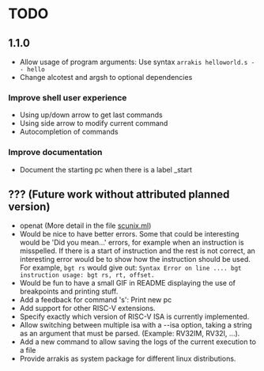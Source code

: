 # TODO

## 1.1.0

* Allow usage of program arguments: Use syntax `arrakis helloworld.s -- hello`
* Change alcotest and argsh to optional dependencies

### Improve shell user experience

* Using up/down arrow to get last commands
* Using side arrow to modify current command
* Autocompletion of commands

### Improve documentation

* Document the starting pc when there is a label _start

## ??? (Future work without attributed planned version)

* openat (More detail in the file [scunix.ml](./arrakis/lib/syscall/scunix.ml))
* Would be nice to have better errors.
  Some that could be interesting would be 'Did you mean...' errors, for example
  when an instruction is misspelled.
  If there is a start of instruction and the rest is not correct, an interesting
  error would be to show how the instruction should be used.
  For example, ``bgt rs`` would give out:
  ``Syntax Error on line .... bgt instruction usage: bgt rs, rt, offset.``
* Would be fun to have a small GIF in README displaying the use of breakpoints
  and printing stuff.
* Add a feedback for command 's': Print new pc
* Add support for other RISC-V extensions.
* Specify exactly which version of RISC-V ISA is currently implemented.
* Allow switching between multiple isa with a --isa option, taking a string as
  an argument that must be parsed. (Example: RV32IM, RV32I, ...).
* Add a new command to allow saving the logs of the current execution to a file
* Provide arrakis as system package for different linux distributions.

